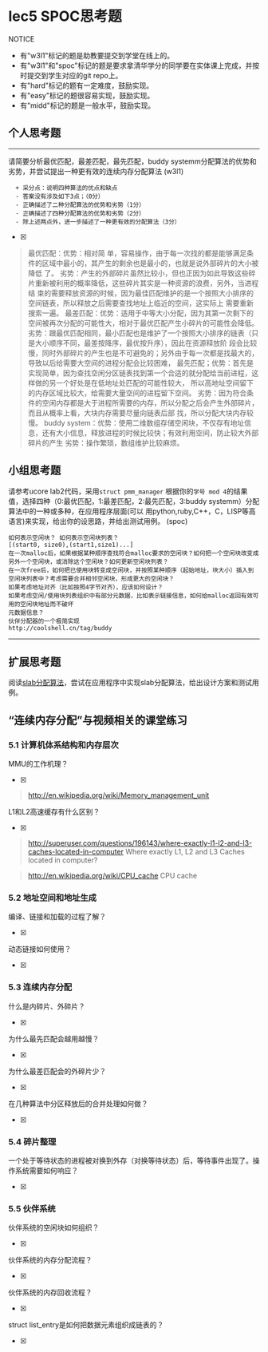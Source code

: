 # lec5 SPOC思考题


NOTICE
- 有"w3l1"标记的题是助教要提交到学堂在线上的。
- 有"w3l1"和"spoc"标记的题是要求拿清华学分的同学要在实体课上完成，并按时提交到学生对应的git repo上。
- 有"hard"标记的题有一定难度，鼓励实现。
- 有"easy"标记的题很容易实现，鼓励实现。
- 有"midd"标记的题是一般水平，鼓励实现。


## 个人思考题
---

请简要分析最优匹配，最差匹配，最先匹配，buddy systemm分配算法的优势和劣势，并尝试提出一种更有效的连续内存分配算法 (w3l1)
```
  + 采分点：说明四种算法的优点和缺点
  - 答案没有涉及如下3点；（0分）
  - 正确描述了二种分配算法的优势和劣势（1分）
  - 正确描述了四种分配算法的优势和劣势（2分）
  - 除上述两点外，进一步描述了一种更有效的分配算法（3分）
 ```
- [x]  

>  最优匹配：优势：相对简  单，容易操作，由于每一次找的都是能够满足条件的区域中最小的，其产生的剩余也是最小的，也就是说外部碎片的大小被降低
					了。
			  劣势：产生的外部碎片虽然比较小，但也正因为如此导致这些碎片重新被利用的概率降低，这些碎片其实是一种资源的浪费，另外，当进程结
					束的需要释放资源的时候，因为最佳匹配维护的是一个按照大小排序的空间链表，所以释放之后需要查找地址上临近的空间，这实际上
					需要重新搜索一遍。
	最差匹配：优势：适用于中等大小分配，因为其第一次剩下的空间被再次分配的可能性大，相对于最优匹配产生小碎片的可能性会降低。
			  劣势：跟最优匹配相同，最小匹配也是维护了一个按照大小排序的链表（只是大小顺序不同，最差按降序，最优按升序），因此在资源释放阶
					段会比较慢，同时外部碎片的产生也是不可避免的；另外由于每一次都是找最大的，导致以后给需要大空间的进程分配会比较困难，
	最先匹配；优势：首先是实现简单，因为查找空闲分区链表找到第一个合适的就分配给当前进程，这样做的另一个好处是在低地址处匹配的可能性较大，
					所以高地址空间留下的内存区域比较大，给需要大量空间的进程留下空间。
			  劣势：因为符合条件的空闲内存都是大于进程所需要的内存，所以分配之后会产生外部碎片，而且从概率上看，大块内存需要尽量向链表后部
					找，所以分配大块内存较慢。
	buddy system：优势：使用二维数组存储空闲块，不仅存有地址信息，还有大小信息，释放进程的时候比较快；有效利用空间，防止较大外部碎片的产生
				  劣势：操作繁琐，数组维护比较麻烦。


## 小组思考题

请参考ucore lab2代码，采用`struct pmm_manager` 根据你的`学号 mod 4`的结果值，选择四种（0:最优匹配，1:最差匹配，2:最先匹配，3:buddy systemm）分配算法中的一种或多种，在应用程序层面(可以 用python,ruby,C++，C，LISP等高语言)来实现，给出你的设思路，并给出测试用例。 (spoc)

```
如何表示空闲块？ 如何表示空闲块列表？ 
[(start0, size0),(start1,size1)...]
在一次malloc后，如果根据某种顺序查找符合malloc要求的空闲块？如何把一个空闲块改变成另外一个空闲块，或消除这个空闲块？如何更新空闲块列表？
在一次free后，如何把已使用块转变成空闲块，并按照某种顺序（起始地址，块大小）插入到空闲块列表中？考虑需要合并相邻空闲块，形成更大的空闲块？
如果考虑地址对齐（比如按照4字节对齐），应该如何设计？
如果考虑空闲/使用块列表组织中有部分元数据，比如表示链接信息，如何给malloc返回有效可用的空闲块地址而不破坏
元数据信息？
伙伴分配器的一个极简实现
http://coolshell.cn/tag/buddy
```

--- 

## 扩展思考题

阅读[slab分配算法](http://en.wikipedia.org/wiki/Slab_allocation)，尝试在应用程序中实现slab分配算法，给出设计方案和测试用例。

## “连续内存分配”与视频相关的课堂练习

### 5.1 计算机体系结构和内存层次
MMU的工作机理？

- [x]  

>  http://en.wikipedia.org/wiki/Memory_management_unit

L1和L2高速缓存有什么区别？

- [x]  

>  http://superuser.com/questions/196143/where-exactly-l1-l2-and-l3-caches-located-in-computer
>  Where exactly L1, L2 and L3 Caches located in computer?

>  http://en.wikipedia.org/wiki/CPU_cache
>  CPU cache

### 5.2 地址空间和地址生成
编译、链接和加载的过程了解？

- [x]  

>  

动态链接如何使用？

- [x]  

>  


### 5.3 连续内存分配
什么是内碎片、外碎片？

- [x]  

>  

为什么最先匹配会越用越慢？

- [x]  

>  

为什么最差匹配会的外碎片少？

- [x]  

>  

在几种算法中分区释放后的合并处理如何做？

- [x]  

>  

### 5.4 碎片整理
一个处于等待状态的进程被对换到外存（对换等待状态）后，等待事件出现了。操作系统需要如何响应？

- [x]  

>  

### 5.5 伙伴系统
伙伴系统的空闲块如何组织？

- [x]  

>  

伙伴系统的内存分配流程？

- [x]  

>  

伙伴系统的内存回收流程？

- [x]  

>  

struct list_entry是如何把数据元素组织成链表的？

- [x]  

>  



